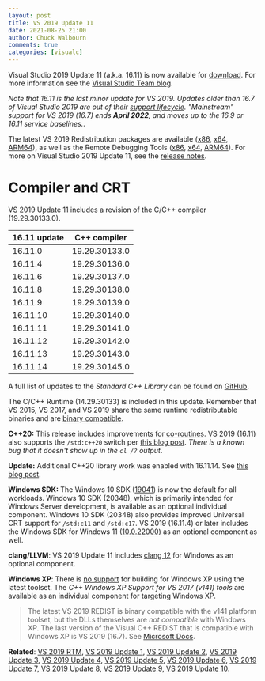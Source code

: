 ```yaml
---
layout: post
title: VS 2019 Update 11
date: 2021-08-25 21:00
author: Chuck Walbourn
comments: true
categories: [visualc]
---
```


Visual Studio 2019 Update 11 (a.k.a. 16.11) is now available for [download](https://visualstudio.microsoft.com/downloads/). For more information see the [Visual Studio Team blog](https://devblogs.microsoft.com/visualstudio/visual-studio-16-11/).
<!--more-->

<em>Note that 16.11 is the last minor update for VS 2019. Updates older than 16.7 of Visual Studio 2019 are out of their [support lifecycle](https://docs.microsoft.com/en-us/lifecycle/products/visual-studio-2019). "Mainstream" support for VS 2019 (16.7) ends <b>April 2022</b>, and moves up to the 16.9 or 16.11 service baselines.</em>.

The latest VS 2019 Redistribution packages are available ([x86](https://aka.ms/vs/16/release/VC_redist.x86.exe), [x64](https://aka.ms/vs/16/release/VC_redist.x64.exe), [ARM64](https://aka.ms/vs/16/release/VC_redist.arm64.exe)), as well as the Remote Debugging Tools ([x86](https://aka.ms/vs/16/release/RemoteTools.x86ret.enu.exe), [x64](https://aka.ms/vs/16/release/RemoteTools.amd64ret.enu.exe), [ARM64](https://aka.ms/vs/16/release/RemoteTools.arm64ret.enu.exe)). For more on Visual Studio 2019 Update 11, see the [release notes](https://docs.microsoft.com/en-us/visualstudio/releases/2019/release-notes).

<h1>Compiler and CRT</h1>

VS 2019 Update 11 includes a revision of the C/C++ compiler (19.29.30133.0).

16.11 update | C++ compiler
--|--
16.11.0 | 19.29.30133.0
16.11.4 | 19.29.30136.0
16.11.6 | 19.29.30137.0
16.11.8 | 19.29.30138.0
16.11.9 | 19.29.30139.0
16.11.10 | 19.29.30140.0
16.11.11 | 19.29.30141.0
16.11.12 | 19.29.30142.0
16.11.13 | 19.29.30143.0
16.11.14 | 19.29.30145.0

A full list of updates to the *Standard C++ Library* can be found on [GitHub](https://github.com/microsoft/STL/wiki/VS-2019-Changelog#vs-2019-1611).

The C/C++ Runtime (14.29.30133) is included in this update. Remember that VS 2015, VS 2017, and VS 2019 share the same runtime redistributable binaries and are [binary compatible](https://docs.microsoft.com/en-us/cpp/porting/binary-compat-2015-2017).

<strong>C++20:</strong> This release includes improvements for [co-routines](https://devblogs.microsoft.com/cppblog/cpp20-coroutine-improvements-in-visual-studio-2019-version-16-11/). VS 2019 (16.11) also supports the ``/std:c++20`` switch per [this blog post](https://devblogs.microsoft.com/cppblog/msvc-cpp20-and-the-std-cpp20-switch/). *There is a known bug that it doesn't show up in the ``cl /?`` output*.

<strong>Update:</strong> Additional C++20 library work was enabled with 16.11.14. See [this blog post](https://devblogs.microsoft.com/cppblog/msvcs-stl-completes-stdc20/).

<strong>Windows SDK:</strong> The Windows 10 SDK ([19041](https://walbourn.github.io/windows-10-may-2020-update-sdk/)) is now the default for all workloads. Windows 10 SDK (20348), which is primarily intended for Windows Server development, is available as an optional individual component. Windows 10 SDK (20348) also provides improved Universal CRT support for ``/std:c11`` and ``/std:c17``. VS 2019 (16.11.4) or later includes the Windows SDK for Windows 11 ([10.0.22000](https://walbourn.github.io/windows-sdk-for-windows-11/)) as an optional component as well.

<strong>clang/LLVM</strong>: VS 2019 Update 11 includes [clang 12](https://releases.llvm.org/12.0.0/tools/clang/docs/ReleaseNotes.html) for Windows as an optional component.

<strong>Windows XP</strong>: There is [no support](https://docs.microsoft.com/en-us/cpp/porting/features-deprecated-in-visual-studio?view=vs-2019) for building for Windows XP using the latest toolset. The *C++ Windows XP Support for VS 2017 (v141) tools* are available as an individual component for targeting Windows XP.

> The latest VS 2019 REDIST is binary compatible with the v141 platform toolset, but the DLLs themselves are *not compatible* with Windows XP. The last version of the Visual C++ REDIST that is compatible with Windows XP is VS 2019 (16.7). See [Microsoft Docs](https://docs.microsoft.com/en-us/cpp/build/configuring-programs-for-windows-xp).

<strong>Related</strong>: <a href="https://walbourn.github.io/visual-studio-2019/">VS 2019 RTM</a>, <a href="https://walbourn.github.io/vs-2019-update-1/">VS 2019 Update 1</a>, <a href="https://walbourn.github.io/vs-2019-update-2/">VS 2019 Update 2</a>, <a href="https://walbourn.github.io/vs-2019-update-3/">VS 2019 Update 3</a>, <a href="https://walbourn.github.io/vs-2019-update-4/">VS 2019 Update 4</a>, <a href="https://walbourn.github.io/vs-2019-update-5/">VS 2019 Update 5</a>, <a href="https://walbourn.github.io/vs-2019-update-6/">VS 2019 Update 6</a>, <a href="https://walbourn.github.io/vs-2019-update-7/">VS 2019 Update 7</a>, <a href="https://walbourn.github.io/vs-2019-update-8/">VS 2019 Update 8</a>, <a href="https://walbourn.github.io/vs-2019-update-9/">VS 2019 Update 9</a>, <a href="https://walbourn.github.io/vs-2019-update-10/">VS 2019 Update 10</a>.
